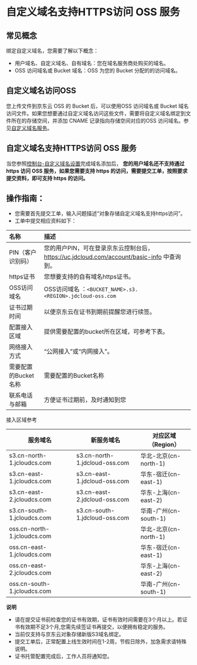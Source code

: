 # 自定义域名支持HTTPS访问 OSS 服务

## 常见概念

绑定自定义域名，您需要了解以下概念：

- 用户域名、自定义域名、自有域名：您在域名服务商处购买的域名。
- OSS 访问域名或 Bucket 域名：OSS 为您的 Bucket 分配的的访问域名。

## 自定义域名访问OSS

您上传文件到京东云 OSS 的 Bucket 后，可以使用OSS 访问域名或 Bucket 域名访问文件。如果您想要通过自定义域名访问这些文件，需要将自定义域名绑定到文件所在的存储空间，并添加 CNAME 记录指向存储空间对应的OSS 访问域名。参见[自定义域名服务](../Operation-Guide/Manage-Bucket/Set-Custom-Domain-Name-2.md)。

## 自定义域名支持HTTPS访问 OSS 服务

当您参照[控制台-自定义域名设置](../Operation-Guide/Manage-Bucket/Set-Custom-Domain-Name-2.md)完成域名添加后，
**您的用户域名还不支持通过 https 访问 OSS 服务，如果您需要支持 https 的访问，需要提交工单，按照要求提交资料，即可支持 https 的访问。**

## 操作指南：

* 您需要首先提交工单，输入问题描述“对象存储自定义域名支持https访问”。
* 工单中提交相应资料如下：

| 名称                 | 描述                                                         |
| :------------------- | :----------------------------------------------------------- |
| PIN（客户识别码）    | 您的用户PIN，可在登录京东云控制台后，https://uc.jdcloud.com/account/basic-info 中查询到。 |
| https证书            | 您想要支持的自有域名https证书。                              |
| OSS访问域名          | OSS访问域名 ：```<BUCKET_NAME>.s3.<REGION>.jdcloud-oss.com ``` |
| 证书过期时间         | 以便京东云在证书到期前提醒您进行续签。                       |
| 配置接入区域         | 提供需要配置的bucket所在区域，可参考下表。                   |
| 网络接入方式         | “公网接入”或“内网接入”。                                     |
| 需要配置的Bucket名称 | 需要配置的Bucket名称                                         |
| 联系电话与邮箱       | 方便证书过期前，及时通知到您                                 |

接入区域参考

| 服务域名                    | 新服务域名                    | 对应区域（Region）    |
| --------------------------- | ----------------------------- | --------------------- |
| s3.cn-north-1.jcloudcs.com  | s3.cn-north-1.jdcloud-oss.com | 华北-北京(cn-north-1) |
| s3.cn-east-1.jcloudcs.com   | s3.cn-east-1.jdcloud-oss.com  | 华东-宿迁(cn-east-1)  |
| s3.cn-east-2.jcloudcs.com   | s3.cn-east-2.jdcloud-oss.com  | 华东-上海(cn-east-2)  |
| s3.cn-south-1.jcloudcs.com  | s3.cn-south-1.jdcloud-oss.com | 华南-广州(cn-south-1) |
| oss.cn-north-1.jcloudcs.com |                               | 华北-北京(cn-north-1) |
| oss.cn-east-1.jcloudcs.com  |                               | 华东-宿迁(cn-east-1)  |
| oss.cn-east-2.jcloudcs.com  |                               | 华东-上海(cn-east-2)  |
| oss.cn-south-1.jcloudcs.com |                               | 华南-广州(cn-south-1) |



**说明**

* 请在提交证书前检查您的证书有效期，证书有效时间需要在3个月以上。若证书有效期不足3个月,您需先续签证书再提交，以便拥有稳定的服务。
* 当前仅支持与京东云对象存储新版S3域名绑定。
* 提交工单后，正常配置上线生效时间在1-2周，节假日除外，加急需求请特殊说明。
* 证书托管配置完成后，工作人员将通知您。
